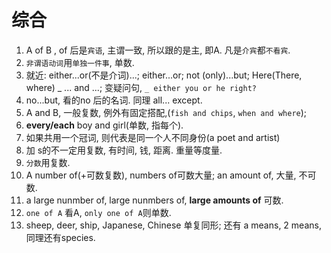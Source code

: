 # 综合

1. A of B , of 后是`宾语`, 主谓一致, 所以跟的是主, 即A. 凡是`介宾`都`不看宾`.
2. `非谓语动词`用`单独一件事`, 单数.
3. 就近: either...or(不是介词)...; either...or; not (only)...but; Here(There, where) _ ... and ...; 变疑问句, `_ either you or he right?`
4. no...but, 看的no 后的名词. 同理 all... except.
5. A and B, 一般复数, 例外有固定搭配,(`fish and chips`, `when and where`); 
6. **every/each** boy and girl(单数, 指每个). 
7. 如果共用一个冠词, 则代表是同一个人不同身份(a poet and artist)
8. 加 s的不一定用复数, 有时间, 钱, 距离. 重量等度量.
9. `分数`用复数.
10. A number of(+可数复数), numbers of可数大量; an amount of, 大量, 不可数.
11. a large nunmber of, large nunmbers of, **large amounts of** 可数.
12. `one of A` 看A, `only one of A`则单数.
13. sheep, deer, ship, Japanese, Chinese 单复同形; 还有 a means, 2 means, 同理还有species.